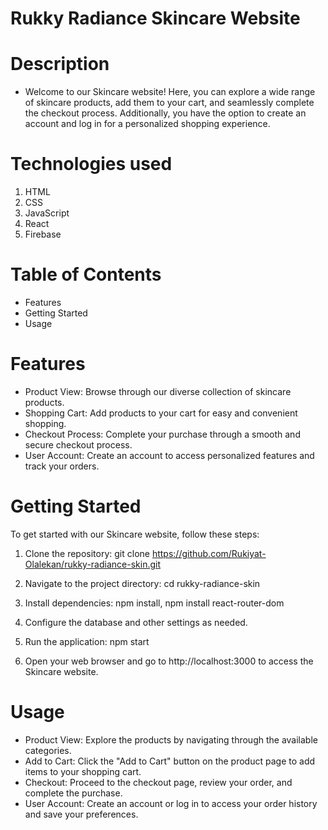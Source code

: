 # Rukky Radiance Skincare Website

# Description

- Welcome to our Skincare website! Here, you can explore a wide range of skincare products, add them to your cart, and seamlessly complete the checkout process. Additionally, you have the option to create an account and log in for a personalized shopping experience.

# Technologies used

1. HTML
2. CSS
3. JavaScript
4. React
5. Firebase

# Table of Contents

- Features
- Getting Started
- Usage

# Features

- Product View: Browse through our diverse collection of skincare products.
- Shopping Cart: Add products to your cart for easy and convenient shopping.
- Checkout Process: Complete your purchase through a smooth and secure checkout process.
- User Account: Create an account to access personalized features and track your orders.

# Getting Started

To get started with our Skincare website, follow these steps:

1. Clone the repository: git clone https://github.com/Rukiyat-Olalekan/rukky-radiance-skin.git

2. Navigate to the project directory: cd rukky-radiance-skin

3. Install dependencies: npm install, npm install react-router-dom

4. Configure the database and other settings as needed.

5. Run the application: npm start

6. Open your web browser and go to http://localhost:3000 to access the Skincare website.

# Usage

- Product View: Explore the products by navigating through the available categories.
- Add to Cart: Click the "Add to Cart" button on the product page to add items to your shopping cart.
- Checkout: Proceed to the checkout page, review your order, and complete the purchase.
- User Account: Create an account or log in to access your order history and save your preferences.
